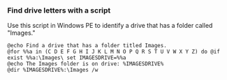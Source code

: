 ### Find drive letters with a script

Use this script in Windows PE to identify a drive that has a folder called "Images."
```
@echo Find a drive that has a folder titled Images.
@for %%a in (C D E F G H I J K L M N O P Q R S T U V W X Y Z) do @if exist %%a:\Images\ set IMAGESDRIVE=%%a
@echo The Images folder is on drive: %IMAGESDRIVE%
@dir %IMAGESDRIVE%:\Images /w
```